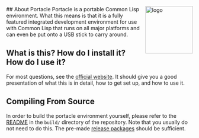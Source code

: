 <img src="https://raw.githubusercontent.com/Shinmera/portacle/master/build/src/portacle.ico" alt="logo" width="128" align="right" />
## About Portacle
Portacle is a portable Common Lisp environment. What this means is that it is a fully featured integrated development environment for use with Common Lisp that runs on all major platforms and can even be put onto a USB stick to carry around.

## What is this? How do I install it? How do I use it?
For most questions, see the [official website](https://shinmera.github.io/portacle). It should give you a good presentation of what this is in detail, how to get set up, and how to use it.

## Compiling From Source
In order to build the portacle environment yourself, please refer to the [README](https://github.com/Shinmera/portacle/tree/master/build) in the `build/` directory of the repository. Note that you usually do not need to do this. The pre-made [release packages](https://github.com/Shinmera/portacle/releases) should be sufficient.
